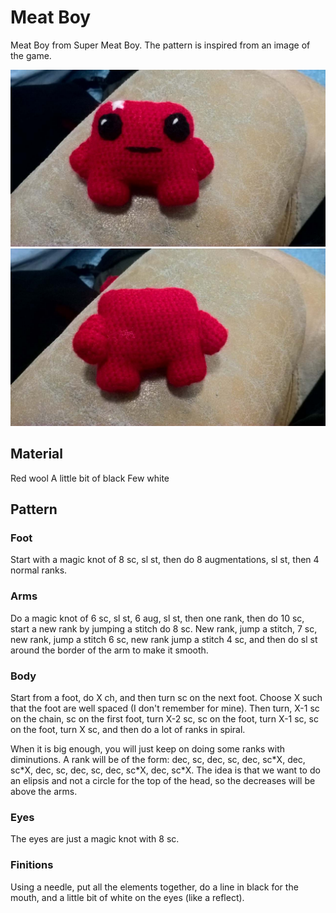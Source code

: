 
# Meat Boy

Meat Boy from Super Meat Boy. The pattern is inspired from an image of the game.

![alt text](front.png "front") ![alt text](back.png "back")

## Material

Red wool
A little bit of black
Few white

## Pattern

### Foot

Start with a magic knot of 8 sc, sl st, then do 8 augmentations, sl st, then 4 normal ranks.

### Arms

Do a magic knot of 6 sc, sl st, 6 aug, sl st, then one rank, then do 10 sc, start a new rank by jumping a stitch do 8 sc. New rank, jump a stitch, 7 sc, new rank, jump a stitch 6 sc, new rank jump a stitch 4 sc, and then do sl st around the border of the arm to make it smooth.

### Body

Start from a foot, do X ch, and then turn sc on the next foot. Choose X such that the foot are well spaced (I don't remember for mine). Then turn, X-1 sc on the chain, sc on the first foot, turn X-2 sc, sc on the foot, turn X-1 sc, sc on the foot, turn X sc, and then do a lot of ranks in spiral.

When it is big enough, you will just keep on doing some ranks with diminutions. A rank will be of the form: dec, sc, dec, sc, dec, sc\*X, dec, sc\*X, dec, sc, dec, sc, dec, sc\*X, dec, sc\*X. The idea is that we want to do an elipsis and not a circle for the top of the head, so the decreases will be above the arms.

### Eyes

The eyes are just a magic knot with 8 sc.

### Finitions

Using a needle, put all the elements together, do a line in black for the mouth, and a little bit of white on the eyes (like a reflect).

